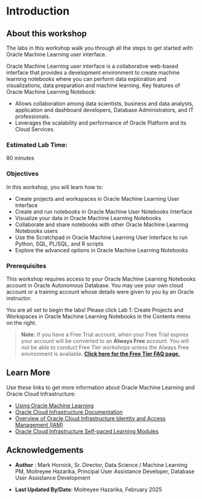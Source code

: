 # Introduction

## About this workshop
The labs in this workshop walk you through all the steps to get started with Oracle Machine Learning user interface.

Oracle Machine Learning user interface is a collaborative web-based interface that provides a development environment to create machine learning notebooks where you can perform data exploration and visualizations, data preparation and machine learning.
Key features of Oracle Machine Learning Notebook:

* Allows collaboration among data scientists, business and data analysts, application and dashboard developers, Database Administrators, and IT professionals.
* Leverages the scalability and performance of Oracle Platform and its Cloud Services.


### Estimated Lab Time:
80 minutes


### Objectives
In this workshop, you will learn how to:

* Create projects and workspaces in Oracle Machine Learning User Interface
* Create and run notebooks in Oracle Machine User Notebooks Interface
* Visualize your data in Oracle Machine Learning Notebooks
* Collaborate and share notebooks with other Oracle Machine Learning Notebooks users
* Use the Scratchpad in Oracle Machine Learning User Interface to run Python, SQL, PL/SQL, and R scripts
* Explore the advanced options in Oracle Machine Learning Notebooks


### Prerequisites

This workshop requires access to your Oracle Machine Learning Notebooks account in Oracle Autonomous Database. You may use your own cloud account or a training account whose details were given to you by an Oracle instructor.

You are all set to begin the labs!
Please click Lab 1: Create Projects and Workspaces in Oracle Machine Learning Notebooks in the Contents menu on the right.

> **Note:** If you have a Free Trial account, when your Free Trial expires your account will be converted to an **Always Free** account. You will not be able to conduct Free Tier workshops unless the Always Free environment is available. **[Click here for the Free Tier FAQ page.](https://www.oracle.com/cloud/free/faq.html)**


## Learn More

Use these links to get more information about Oracle Machine Learning and Oracle Cloud Infrastructure:

* [Using Oracle Machine Learning](https://docs.oracle.com/en/cloud/paas/autonomous-data-warehouse-cloud/omlug/index.html)
* [Oracle Cloud Infrastructure Documentation](https://docs.cloud.oracle.com/iaas/Content/GSG/Reference/gettingstartedwithPaaS.htm)
* [Overview of Oracle Cloud Infrastructure Identity and Access Management (IAM)](https://docs.cloud.oracle.com/en-us/iaas/Content/Identity/Concepts/overview.htm)
* [Oracle Cloud Infrastructure Self-paced Learning Modules](https://www.oracle.com/cloud/iaas/training/foundations.html)


## Acknowledgements
* **Author** : Mark Hornick, Sr. Director, Data Science / Machine Learning PM, Moitreyee Hazarika, Principal User Assistance Developer, Database User Assistance Development

* **Last Updated By/Date**: Moitreyee Hazarika, February 2025

